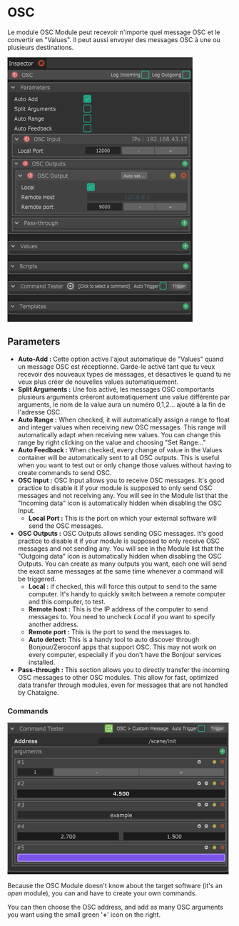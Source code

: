# OSC

Le module OSC Module peut recevoir n'importe quel message  OSC et le convertir en "Values". Il peut aussi envoyer des messages OSC à une ou plusieurs destinations.

![](../../.gitbook/assets/osc.png)

## Parameters

* **Auto-Add :** Cette option active l'ajout automatique de "Values" quand un message OSC est réceptionné. Garde-le activé tant que tu veux recevoir des nouveaux types de messages, et désactives le quand tu ne veux plus créer de nouvelles values automatiquement.
* **Split Arguments :** Une fois activé, les messages OSC comportants plusieurs arguments créeront automatiquement une value différente par arguments, le nom de la value aura un numéro 0,1,2... ajouté à la fin de l'adresse OSC.
* **Auto Range :** When checked, it will automatically assign a range to float and integer values when receiving new OSC messages. This range will automatically adapt when receiving new values. You can change this range by right clicking on the value and choosing "Set Range..." 
* **Auto Feedback :** When checked, every change of value in the Values container will be automatically sent to all OSC outputs. This is useful when you want to test out or only change those values without having to create commands to send OSC. 
* **OSC Input :** OSC Input allows you to receive OSC messages. It's good practice to disable it if your module is supposed to only send OSC messages and not receiving any. You will see in the Module list that the "Incoming data" icon is automatically hidden when disabling the OSC Input.
  * **Local Port :** This is the port on which your external software will send the OSC messages. 
* **OSC Outputs :** OSC Outputs allows sending OSC messages. It's good practice to disable it if your module is supposed to only receive OSC messages and not sending any. You will see in the Module list that the "Outgoing data" icon is automatically hidden when disabling the OSC Outputs. You can create as many outputs you want, each one will send the exact same messages at the same time whenever a command will be triggered.
  * **Local :** if checked, this will force this output to send to the same computer. It's handy to quickly switch between a remote computer and this computer, to test.
  * **Remote host :** This is the IP address of the computer to send messages to. You need to uncheck _Local_ if you want to specify another address.
  * **Remote port :** This is the port to send the messages to.
  * **Auto detect:** This is a handy tool to auto discover through Bonjour/Zeroconf  apps that support OSC. This may not work on every computer, especially if you don't have the Bonjour services installed. 
* **Pass-through :** This section allows you to directly transfer the incoming OSC messages to other OSC modules. This allow for fast, optimized data transfer through modules, even for messages that are not handled by Chataigne.

### Commands

![OSC Module&apos;s only command : custom message](../../.gitbook/assets/custommessage.png)

Because the OSC Module doesn't know about the target software \(it's an _open_ module\), you can and have to create your own commands.

You can then choose the OSC address, and add as many OSC arguments you want using the small green '**+**' icon on the right.

